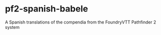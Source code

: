 # pf2-spanish-babele
A Spanish translations of the compendia from the FoundryVTT Pathfinder 2 system
